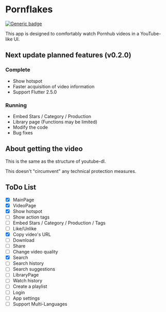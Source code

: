 # Pornflakes
[![Generic badge](https://img.shields.io/badge/platform-android-blue.svg)](https://pub.dev/packages/chewie)

This app is designed to comfortably watch Pornhub videos in a YouTube-like UI.

## Next update planned features (v0.2.0)

### Complete
- Show hotspot
- Faster acquisition of video information
- Support Flutter 2.5.0

### Running
- Embed Stars / Category / Production
- Library page (Functions may be limited)
- Modify the code
- Bug fixes

## About getting the video

This is the same as the structure of youtube-dl.

This doesn't "circumvent" any technical protection measures.

## ToDo List

- [x] MainPage
- [x] VideoPage
- [x] Show hotspot
- [ ] Show action tags
- [ ] Embed Stars / Category / Production / Tags
- [ ] Like/Unlike
- [x] Copy video's URL
- [ ] Download
- [ ] Share
- [ ] Change video quality
- [x] Search
- [ ] Search history
- [ ] Search suggestions
- [ ] LibraryPage
- [ ] Watch history
- [ ] Create a playlist
- [ ] Login
- [ ] App settings
- [ ] Support Multi-Languages
